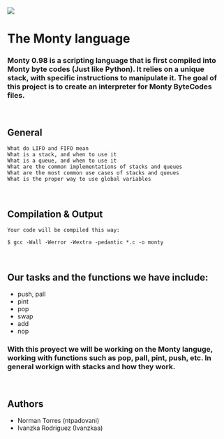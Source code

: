 <body>
<img src="https://npr.brightspotcdn.com/dims4/default/aacc2fe/2147483647/strip/true/crop/870x536+67+0/resize/880x542!/quality/90/?url=http%3A%2F%2Fnpr-brightspot.s3.amazonaws.com%2Flegacy%2Fsites%2Fradiowest%2Ffiles%2F201507%2Fmonty_python3.jpg">

<br>
<h1>The Monty language</h1>

<h3>Monty 0.98 is a scripting language that is first compiled into Monty byte codes (Just like Python). It relies on a unique stack, with specific instructions to manipulate it. The goal of this project is to create an interpreter for Monty ByteCodes files.</h3>
<br>
<h2>General</h2>

    What do LIFO and FIFO mean
    What is a stack, and when to use it
    What is a queue, and when to use it
    What are the common implementations of stacks and queues
    What are the most common use cases of stacks and queues
    What is the proper way to use global variables
<br>
<h2>Compilation & Output</h2>

    Your code will be compiled this way:

    $ gcc -Wall -Werror -Wextra -pedantic *.c -o monty
<br>
<h2>Our tasks and the functions we have include:</h2>
<ul>
<li>push, pall</li>
<li>pint</li>
<li>pop</li>
<li>swap</li>
<li>add</li>
<li>nop</li>
</ul>
<h3>With this proyect we will be working on the Monty languge, working with functions such as pop, pall, pint, push, etc. In general workign with stacks and how they work.</h3>
<br>
<h2>Authors</h2>
<ul>
<li>Norman Torres (ntpadovani)</li>
<li>Ivanzka Rodriguez (Ivanzkaa)</li>
</ul>
</body>